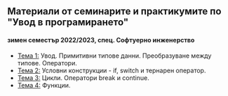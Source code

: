 ## Материали от семинарите и практикумите по "Увод в програмирането"
#### зимен семестър 2022/2023, спец. Софтуерно инженерство

- [Тема 1:](https://github.com/Justsvetoslavov/Introduction_to_programming/tree/master/SI/Sem.01) Увод. Примитивни типове данни. Преобразуване между типове. Оператори.
- [Тема 2:](https://github.com/Justsvetoslavov/Introduction_to_programming/tree/master/SI/Sem.02) Условни конструкции - if, switch и тернарен оператор.
- [Тема 3:](https://github.com/Justsvetoslavov/Introduction_to_programming/tree/master/SI/Sem.03) Цикли. Оператори break и continue.
- [Тема 4:](https://github.com/Justsvetoslavov/Introduction_to_programming/tree/master/SI/Sem.04) Функции.
